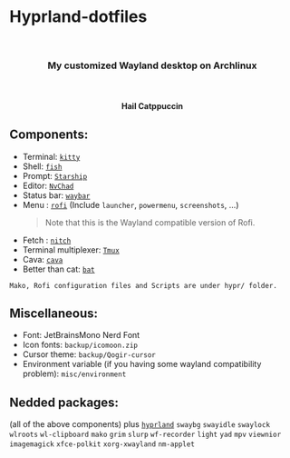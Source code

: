 # Hyprland-dotfiles

<br>
<h3 align = "center">My customized Wayland desktop on Archlinux</h3>
<br>

<img src="https://github.com/kartorias1/Hyprland-dotfiles/blob/main/screenshots/screenshots.png" alt="">

<h4 align="center">Hail Catppuccin</h4>

## Components:

- Terminal: [`kitty`](https://github.com/kovidgoyal/kitty)
- Shell: [`fish`](https://fishshell.com/)
- Prompt: [`Starship`](https://starship.rs/)
- Editor: [`NvChad`](https://github.com/NvChad/NvChad)
- Status bar: [`waybar`](https://github.com/Alexays/Waybar)
- Menu : [`rofi`](https://github.com/lbonn/rofi) (Include `launcher`, `powermenu`, `screenshots`, ...)
  > Note that this is the Wayland compatible version of Rofi.
- Fetch : [`nitch`](https://github.com/ssleert/nitch)
- Terminal multiplexer: [`Tmux`](https://github.com/tmux/tmux/wiki)
- Cava: [`cava`](https://github.com/karlstav/cava)
- Better than cat: [`bat`](https://github.com/sharkdp/bat)
```
Mako, Rofi configuration files and Scripts are under hypr/ folder.
```

## Miscellaneous:

- Font: JetBrainsMono Nerd Font
- Icon fonts: `backup/icomoon.zip`
- Cursor theme: `backup/Qogir-cursor`
- Environment variable (if you having some wayland compatibility problem): `misc/environment`

## Nedded packages:

(all of the above components) plus [`hyprland`](https://github.com/hyprwm/Hyprland) `swaybg` `swayidle` `swaylock` `wlroots` `wl-clipboard` `mako` `grim` `slurp` `wf-recorder` `light` `yad` `mpv` `viewnior` `imagemagick` `xfce-polkit` `xorg-xwayland` `nm-applet`
